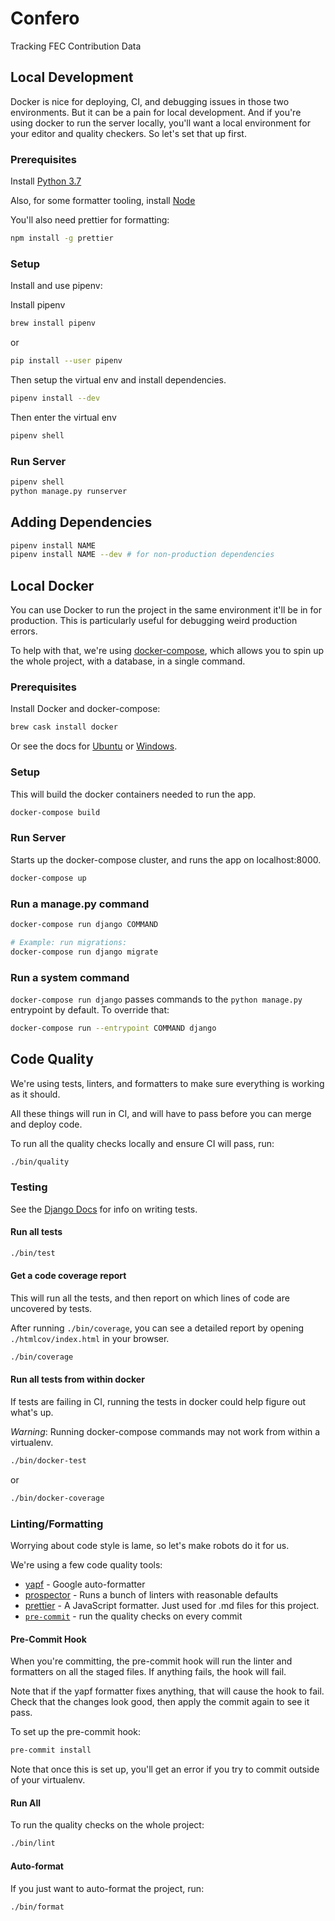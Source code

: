 # Confero

Tracking FEC Contribution Data

## Local Development

Docker is nice for deploying, CI, and debugging issues in those two environments. But it can be a pain for local development.
And if you're using docker to run the server locally, you'll want a local environment for your editor and quality checkers. So let's set that up first.

### Prerequisites

Install [Python 3.7](https://www.python.org/downloads/)

Also, for some formatter tooling, install [Node](https://nodejs.org/en/download)

You'll also need prettier for formatting:

```bash
npm install -g prettier
```

### Setup

Install and use pipenv:

Install pipenv

```bash
brew install pipenv
```

or

```bash
pip install --user pipenv
```

Then setup the virtual env and install dependencies.

```bash
pipenv install --dev
```

Then enter the virtual env

```bash
pipenv shell
```

### Run Server

```bash
pipenv shell
python manage.py runserver
```

## Adding Dependencies

```bash
pipenv install NAME
pipenv install NAME --dev # for non-production dependencies
```

## Local Docker

You can use Docker to run the project in the same environment it'll
be in for production. This is particularly useful for debugging weird production errors.

To help with that, we're using [docker-compose](https://docs.docker.com/compose/), which allows you to spin up the whole project, with a database, in a single command.

### Prerequisites

Install Docker and docker-compose:

```bash
brew cask install docker
```

Or see the docs for
[Ubuntu](https://docs.docker.com/install/linux/docker-ce/ubuntu/)
or [Windows](https://docs.docker.com/docker-for-windows/install/).

### Setup

This will build the docker containers needed to run the app.

```bash
docker-compose build
```

### Run Server

Starts up the docker-compose cluster, and runs the app on localhost:8000.

```bash
docker-compose up
```

### Run a manage.py command

```bash
docker-compose run django COMMAND

# Example: run migrations:
docker-compose run django migrate
```

### Run a system command

`docker-compose run django` passes commands to the `python manage.py` entrypoint by default.
To override that:

```bash
docker-compose run --entrypoint COMMAND django
```

## Code Quality

We're using tests, linters, and formatters to make sure everything is working as it should.

All these things will run in CI, and will have to pass before you can merge and deploy code.

To run all the quality checks locally and ensure CI will pass, run:

```bash
./bin/quality
```

### Testing

See the [Django Docs](https://docs.djangoproject.com/en/2.1/topics/testing/overview/) for info on writing tests.

#### Run all tests

```bash
./bin/test
```

#### Get a code coverage report

This will run all the tests, and then report on which lines of code are uncovered by tests.

After running `./bin/coverage`, you can see a detailed report by opening
`./htmlcov/index.html` in your browser.

```bash
./bin/coverage
```

#### Run all tests from within docker

If tests are failing in CI, running the tests in docker could help figure out what's up.

_Warning_: Running docker-compose commands may not work from within a virtualenv.

```bash
./bin/docker-test
```

or

```bash
./bin/docker-coverage
```

### Linting/Formatting

Worrying about code style is lame, so let's make robots do it for us.

We're using a few code quality tools:

- [yapf](https://github.com/google/yapf) - Google auto-formatter
- [prospector](https://github.com/PyCQA/prospector) - Runs a bunch of linters with reasonable defaults
- [prettier](https://github.com/prettier/prettier) - A JavaScript formatter. Just used for .md files for this project.
- [`pre-commit`](https://pre-commit.com) - run the quality checks on every commit

#### Pre-Commit Hook

When you're committing, the pre-commit hook will run the linter and formatters on all the staged files. If anything fails, the hook will fail.

Note that if the yapf formatter fixes anything, that will cause the hook to fail. Check that the changes look good, then apply the commit again to see it pass.

To set up the pre-commit hook:

```bash
pre-commit install
```

Note that once this is set up, you'll get an error if you try to commit outside of your virtualenv.

#### Run All

To run the quality checks on the whole project:

```bash
./bin/lint
```

#### Auto-format

If you just want to auto-format the project, run:

```bash
./bin/format
```
